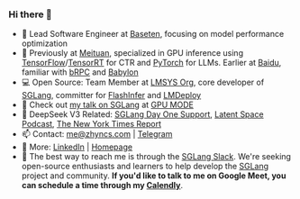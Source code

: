 ### Hi there 👋

- 🔭 Lead Software Engineer at [Baseten](https://www.baseten.co/), focusing on model performance optimization
- 💼 Previously at [Meituan](https://www.meituan.com/en-US/about-us), specialized in GPU inference using [TensorFlow](https://github.com/NVIDIA/tensorflow)/[TensorRT](https://github.com/NVIDIA/TensorRT) for CTR and [PyTorch](https://github.com/pytorch/pytorch) for LLMs. Earlier at [Baidu](https://en.wikipedia.org/wiki/Baidu), familiar with [bRPC](https://github.com/apache/brpc) and [Babylon](https://github.com/baidu/babylon)
- 💻 Open Source: Team Member at [LMSYS Org](https://lmsys.org/about/), core developer of [SGLang](https://github.com/sgl-project/sglang), committer for [FlashInfer](https://github.com/flashinfer-ai/flashinfer) and [LMDeploy](https://github.com/internlm/lmdeploy)
- 👀 Check out [my talk on SGLang](https://www.youtube.com/watch?v=XQylGyG7yp8) at [GPU MODE](https://github.com/gpu-mode/lectures/tree/main/lecture_035)
- 🚀 DeepSeek V3 Related: [SGLang Day One Support](https://github.com/sgl-project/sglang/releases/tag/v0.4.1), [Latent Space Podcast](https://www.latent.space/p/baseten), [The New York Times Report](https://www.nytimes.com/2025/01/23/technology/deepseek-china-ai-chips.html)
- 📫 Contact: me@zhyncs.com | [Telegram](https://t.me/zhyncs/)
- 📄 More: [LinkedIn](https://www.linkedin.com/in/zhyncs/) | [Homepage](https://zhyncs.com)
- :raised_hands: The best way to reach me is through the [SGLang Slack](https://slack.sglang.ai/). We're seeking open-source enthusiasts and learners to help develop the [SGLang](https://github.com/sgl-project/sglang) project and community. **If you'd like to talk to me on Google Meet, you can schedule a time through my [Calendly](https://calendly.com/me-zhyncs/30min)**.
